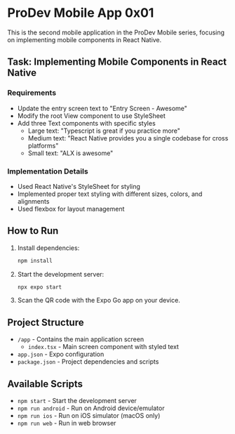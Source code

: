 # ProDev Mobile App 0x01

This is the second mobile application in the ProDev Mobile series, focusing on implementing mobile components in React Native.

## Task: Implementing Mobile Components in React Native

### Requirements
- Update the entry screen text to "Entry Screen - Awesome"
- Modify the root View component to use StyleSheet
- Add three Text components with specific styles
  - Large text: "Typescript is great if you practice more"
  - Medium text: "React Native provides you a single codebase for cross platforms"
  - Small text: "ALX is awesome"

### Implementation Details
- Used React Native's StyleSheet for styling
- Implemented proper text styling with different sizes, colors, and alignments
- Used flexbox for layout management

## How to Run

1. Install dependencies:
   ```bash
   npm install
   ```

2. Start the development server:
   ```bash
   npx expo start
   ```

3. Scan the QR code with the Expo Go app on your device.

## Project Structure
- `/app` - Contains the main application screen
  - `index.tsx` - Main screen component with styled text
- `app.json` - Expo configuration
- `package.json` - Project dependencies and scripts

## Available Scripts
- `npm start` - Start the development server
- `npm run android` - Run on Android device/emulator
- `npm run ios` - Run on iOS simulator (macOS only)
- `npm run web` - Run in web browser
